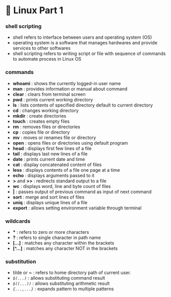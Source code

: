 # 🐥 Linux Part 1

### shell scripting

- shell refers to interface between users and operating system (OS)
- operating system is a software that manages hardwares and provide services to other softwares
- shell scripting refers to writing script or file with sequence of commands to automate process in Linux OS

### commands

- **whoami** : shows the currently logged-in user name
- **man** : provides information or manual about command
- **clear** : clears from terminal screen
- **pwd** : prints current working directory
- **ls** : lists contents of specified directory default to current directory
- **cd** : changes working directory
- **mkdir** : create directories
- **touch** : creates empty files
- **rm** : removes files or directories
- **cp** : copies file or directory
- **mv** : moves or renames file or directory
- **open** : opens files or directories using default program
- **head** : displays first few lines of a file
- **tail** : displays last new lines of a file
- **date** : prints current date and time
- **cat** : display concatenated content of files
- **less** : displays contents of a file one page at a time
- **echo** : displays arguments passed to it
- **>** and **>>** : redirects standard output to a file
- **wc** : displays word, line and byte count of files
- **|** : passes output of previous command as input of next command
- **sort** : merge and sort lines of files
- **uniq** : displays unique lines of a file
- **export** : allows setting environment variable through terminal

### wildcards

- **\*** : refers to zero or more characters
- **?** : refers to single character in path name
- **[...]** : matches any character within the brackets
- **[^...]** : matches any character NOT in the brackets

### substitution

- tilde or **~** : refers to home directory path of current user.
- *`$(...)`* : allows substituting command result
- *`$((...))`* : allows substituting arithmetic result 
- *`{...,...}`* : expands pattern to multiple patterns
